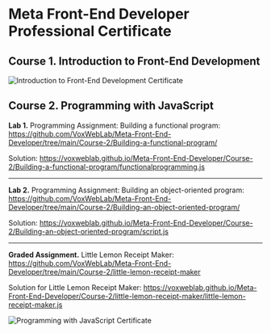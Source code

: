 # Meta Front-End Developer Professional Certificate

<h2>Course 1. Introduction to Front-End Development</h2>

<img src="https://voxweblab.github.io/Meta-Front-End-Developer/certificates/Coursera-Meta-FrontEnd-1.jpg" alt="Introduction to Front-End Development Certificate">


<h2>Course 2. Programming with JavaScript</h2>

<b>Lab 1.</b> Programming Assignment: Building a functional program: https://github.com/VoxWebLab/Meta-Front-End-Developer/tree/main/Course-2/Building-a-functional-program/

Solution: https://voxweblab.github.io/Meta-Front-End-Developer/Course-2/Building-a-functional-program/functionalprogramming.js

<hr>

<b>Lab 2.</b> Programming Assignment: Building an object-oriented program: https://github.com/VoxWebLab/Meta-Front-End-Developer/tree/main/Course-2/Building-an-object-oriented-program/

Solution: https://voxweblab.github.io/Meta-Front-End-Developer/Course-2/Building-an-object-oriented-program/script.js

<hr>

<b>Graded Assignment.</b> Little Lemon Receipt Maker: https://github.com/VoxWebLab/Meta-Front-End-Developer/tree/main/Course-2/little-lemon-receipt-maker

Solution for Little Lemon Receipt Maker: https://voxweblab.github.io/Meta-Front-End-Developer/Course-2/little-lemon-receipt-maker/little-lemon-receipt-maker.js

<img src="https://voxweblab.github.io/Meta-Front-End-Developer/certificates/Coursera-Meta-FrontEnd-2.jpg" alt="Programming with JavaScript Certificate">